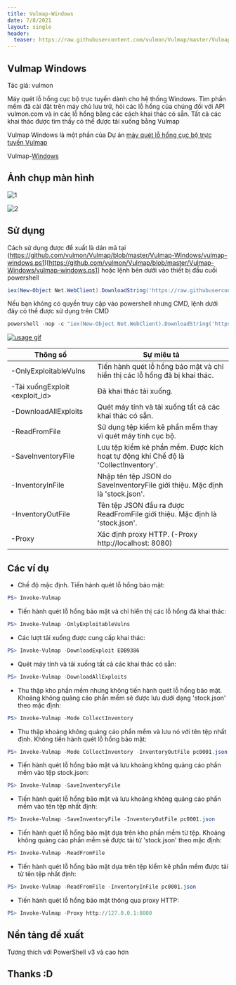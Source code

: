 ```yaml
---
title: Vulmap-Windows
date: 7/8/2021
layout: single
header:
  teaser: https://raw.githubusercontent.com/vulmon/Vulmap/master/Vulmap-Windows/vulmap-logo.png
--- 
```


## Vulmap Windows
Tác giả: vulmon

Máy quét lỗ hổng cục bộ trực tuyến dành cho hệ thống Windows. Tìm phần mềm đã cài đặt trên máy chủ lưu trữ, hỏi các lỗ hổng của chúng đối với API vulmon.com và in các lỗ hổng bằng các cách khai thác có sẵn. Tất cả các khai thác được tìm thấy có thể được tải xuống bằng Vulmap

Vulmap Windows là một phần của Dự án [máy quét lỗ hổng cục bộ trực tuyến Vulmap](https://github.com/vulmon/Vulmap)

Vulmap-[Windows](https://github.com/vulmon/Vulmap/blob/master/Vulmap-Windows)
## Ảnh chụp màn hình
![1](https://raw.githubusercontent.com/vulmon/Vulmap/master/Vulmap-Windows/bir.jpg)

![2](https://raw.githubusercontent.com/vulmon/Vulmap/master/Vulmap-Windows/iki.jpg)

## Sử dụng
Cách sử dụng được đề xuất là dán mã tại (https://github.com/vulmon/Vulmap/blob/master/Vulmap-Windows/vulmap-windows.ps1)[https://github.com/vulmon/Vulmap/blob/master/Vulmap-Windows/vulmap-windows.ps1] hoặc lệnh bên dưới vào thiết bị đầu cuối powershell

```powershell
iex(New-Object Net.WebClient).DownloadString('https://raw.githubusercontent.com/vulmon/Vulmap/master/Vulmap-Windows/vulmap-windows.ps1')
```

Nếu bạn không có quyền truy cập vào powershell nhưng CMD, lệnh dưới đây có thể được sử dụng trên CMD

```powershell
powershell -nop -c "iex(New-Object Net.WebClient).DownloadString('https://raw.githubusercontent.com/vulmon/Vulmap/master/Vulmap-Windows/vulmap-windows.ps1')"
```
[![usage gif](https://raw.githubusercontent.com/vulmon/Vulmap/master/Vulmap-Windows/uc.gif)](https://www.youtube.com/watch?v=y39w9WYYnmI)

| Thông số  | Sự miêu tả | 
|---|---|
| -OnlyExploitableVulns          | Tiến hành quét lỗ hổng bảo mật và chỉ hiển thị các lỗ hổng đã bị khai thác.
| -Tải xuốngExploit <exploit_id> | Đã khai thác tải xuống.
| -DownloadAllExploits           | Quét máy tính và tải xuống tất cả các khai thác có sẵn.
| -ReadFromFile                  | Sử dụng tệp kiểm kê phần mềm thay vì quét máy tính cục bộ.
| -SaveInventoryFile             | Lưu tệp kiểm kê phần mềm. Được kích hoạt tự động khi Chế độ là 'CollectInventory'.
| -InventoryInFile               | Nhập tên tệp JSON do SaveInventoryFile giới thiệu. Mặc định là 'stock.json'.
| -InventoryOutFile              | Tên tệp JSON đầu ra được ReadFromFile giới thiệu. Mặc định là 'stock.json'.
| -Proxy                         | Xác định proxy HTTP. (-Proxy http://localhost: 8080)





## Các ví dụ
* Chế độ mặc định. Tiến hành quét lỗ hổng bảo mật:
```powershell
PS> Invoke-Vulmap
```

* Tiến hành quét lỗ hổng bảo mật và chỉ hiển thị các lỗ hổng đã khai thác:
```powershell
PS> Invoke-Vulmap -OnlyExploitableVulns
```

* Các lượt tải xuống được cung cấp khai thác:
```powershell
PS> Invoke-Vulmap -DownloadExploit EDB9386
```

* Quét máy tính và tải xuống tất cả các khai thác có sẵn:
```powershell
PS> Invoke-Vulmap -DownloadAllExploits
```

* Thu thập kho phần mềm nhưng không tiến hành quét lỗ hổng bảo mật. Khoảng không quảng cáo phần mềm sẽ được lưu dưới dạng 'stock.json' theo mặc định:
```powershell
PS> Invoke-Vulmap -Mode CollectInventory
```

* Thu thập khoảng không quảng cáo phần mềm và lưu nó với tên tệp nhất định. Không tiến hành quét lỗ hổng bảo mật:
```powershell
PS> Invoke-Vulmap -Mode CollectInventory -InventoryOutFile pc0001.json
```

* Tiến hành quét lỗ hổng bảo mật và lưu khoảng không quảng cáo phần mềm vào tệp stock.json:
```powershell
PS> Invoke-Vulmap -SaveInventoryFile
```

* Tiến hành quét lỗ hổng bảo mật và lưu khoảng không quảng cáo phần mềm vào tên tệp nhất định:
```powershell
PS> Invoke-Vulmap -SaveInventoryFile -InventoryOutFile pc0001.json
```

* Tiến hành quét lỗ hổng bảo mật dựa trên kho phần mềm từ tệp. Khoảng không quảng cáo phần mềm sẽ được tải từ 'stock.json' theo mặc định:
```powershell
PS> Invoke-Vulmap -ReadFromFile
```

* Tiến hành quét lỗ hổng bảo mật dựa trên tệp kiểm kê phần mềm được tải từ tên tệp nhất định:
```powershell
PS> Invoke-Vulmap -ReadFromFile -InventoryInFile pc0001.json
```

* Tiến hành quét lỗ hổng bảo mật thông qua proxy HTTP:
```powershell
PS> Invoke-Vulmap -Proxy http://127.0.0.1:8080
```
## Nền tảng đề xuất
Tương thích với PowerShell v3 và cao hơn
## Thanks :D
